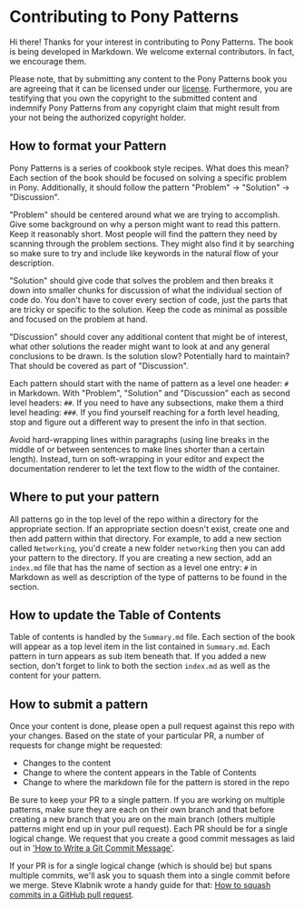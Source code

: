 # Contributing to Pony Patterns

Hi there! Thanks for your interest in contributing to Pony Patterns. The book is being developed in Markdown. We welcome external contributors. In fact, we encourage them.

Please note, that by submitting any content to the Pony Patterns book you are agreeing that it can be licensed under our [license](LICENSE.md). Furthermore, you are testifying that you own the copyright to the submitted content and indemnify Pony Patterns from any copyright claim that might result from your not being the authorized copyright holder.

## How to format your Pattern

Pony Patterns is a series of cookbook style recipes. What does this mean? Each section of the book should be focused on solving a specific problem in Pony. Additionally, it should follow the pattern "Problem" -> "Solution" -> "Discussion".

"Problem" should be centered around what we are trying to accomplish. Give some background on why a person might want to read this pattern. Keep it reasonably short. Most people will find the pattern they need by scanning through the problem sections. They might also find it by searching so make sure to try and include like keywords in the natural flow of your description.

"Solution" should give code that solves the problem and then breaks it down into smaller chunks for discussion of what the individual section of code do. You don't have to cover every section of code, just the parts that are tricky or specific to the solution. Keep the code as minimal as possible and focused on the problem at hand.

"Discussion" should cover any additional content that might be of interest, what other solutions the reader might want to look at and any general conclusions to be drawn. Is the solution slow? Potentially hard to maintain? That should be covered as part of "Discussion".

Each pattern should start with the name of pattern as a level one header: `#` in Markdown. With "Problem", "Solution" and "Discussion" each as second level headers: `##`. If you need to have any subsections, make them a third level heading: `###`. If you find yourself reaching for a forth level heading, stop and figure out a different way to present the info in that section.

Avoid hard-wrapping lines within paragraphs (using line breaks in the middle of or between sentences to make lines shorter than a certain length). Instead, turn on soft-wrapping in your editor and expect the documentation renderer to let the text flow to the width of the container.

## Where to put your pattern

All patterns go in the top level of the repo within a directory for the appropriate section. If an appropriate section doesn't exist, create one and then add pattern within that directory. For example, to add a new section called `Networking`, you'd create a new folder `networking` then you can add your pattern to the directory. If you are creating a new section, add an `index.md` file that has the name of section as a level one entry: `#` in Markdown as well as description of the type of patterns to be found in the section.

## How to update the Table of Contents

Table of contents is handled by the `Summary.md` file. Each section of the book will appear as a top level item in the list contained in `Summary.md`. Each pattern in turn appears as sub item beneath that. If you added a new section, don't forget to link to both the section `index.md` as well as the content for your pattern.

## How to submit a pattern

Once your content is done, please open a pull request against this repo with your changes. Based on the state of your particular PR, a number of requests for change might be requested:

* Changes to the content
* Change to where the content appears in the Table of Contents
* Change to where the markdown file for the pattern is stored in the repo

Be sure to keep your PR to a single pattern. If you are working on multiple patterns, make sure they are each on their own branch and that before creating a new branch that you are on the main branch (others multiple patterns might end up in your pull request). Each PR should be for a single logical change. We request that you create a good commit messages as laid out in  ['How to Write a Git Commit Message'](http://chris.beams.io/posts/git-commit/).

If your PR is for a single logical change (which is should be) but spans multiple commits, we'll ask you to squash them into a single commit before we merge. Steve Klabnik wrote a handy guide for that:  [How to squash commits in a GitHub pull request](http://blog.steveklabnik.com/posts/2012-11-08-how-to-squash-commits-in-a-github-pull-request).


